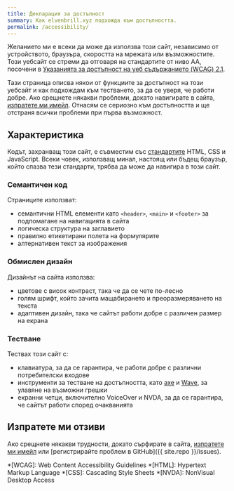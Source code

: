 ```yaml
---
title: Декларация за достъпност
summary: Как elvenbrill.xyz подхожда към достъпността.
permalink: /accessibility/
---
```


Желанието ми е всеки да може да използва този сайт, независимо от устройството, браузъра, скоростта на мрежата или възможностите. Този уебсайт се стреми да отговаря на стандартите от ниво AA, посочени в [Указанията за достъпност на уеб съдържанието (WCAG) 2.1](https://www.w3.org/TR/WCAG21/).

Тази страница описва някои от функциите за достъпност на този уебсайт и как подхождам към тестването, за да се уверя, че работи добре. Ако срещнете някакви проблеми, докато навигирате в сайта, [изпратете ми имейл](/contact/). Отнасям се сериозно към достъпността и ще отстраня всички проблеми при първа възможност.

## Характеристика

Кодът, захранващ този сайт, е съвместим със [стандартите](https://www.w3.org/standards/) HTML, CSS и JavaScript. Всеки човек, използващ минал, настоящ или бъдещ браузър, който спазва тези стандарти, трябва да може да навигира в този сайт.

### Семантичен код

Страниците използват:

- семантични HTML елементи като `<header>`, `<main>` и `<footer>` за подпомагане на навигацията в сайта
- логическа структура на заглавието
- правилно етикетирани полета на формулярите
- алтернативен текст за изображения

### Обмислен дизайн

Дизайнът на сайта използва:

- цветове с висок контраст, така че да се чете по-лесно
- голям шрифт, който зачита мащабирането и преоразмеряването на текста
- адаптивен дизайн, така че сайтът работи добре с различен размер на екрана

### Тестване

Тествах този сайт с:

- клавиатура, за да се гарантира, че работи добре с различни потребителски входове
- инструменти за тестване на достъпността, като [axe](https://www.deque.com/axe/) и [Wave](https://wave.webaim.org), за улавяне на възможни грешки
- екранни четци, включително VoiceOver и NVDA, за да се гарантира, че сайтът работи според очакванията

## Изпратете ми отзиви

Ако срещнете някакви трудности, докато сърфирате в сайта, [изпратете ми имейл](/contact/) или [регистрирайте проблем в GitHub]({{ site.repo }}/issues).

*[WCAG]: Web Content Accessibility Guidelines
*[HTML]: Hypertext Markup Language
*[CSS]: Cascading Style Sheets
*[NVDA]: NonVisual Desktop Access
